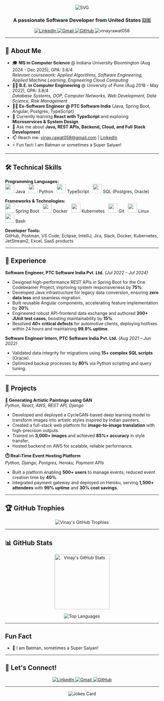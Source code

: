 <!-- Banner (replace with your own if you wish) 
<p align="center">
  <img src="https://i.imgur.com/8Km9tLL.gif" alt="Welcome Banner" width="600"/>
</p> -->

<p align="center">
  <img src="https://readme-typing-svg.herokuapp.com?font=Fira+Code&size=28&pause=1000&color=F70000&center=true&vCenter=true&width=600&lines=Hi+%F0%9F%91%8B%2C+I'm+Vinay+Rawat;MS+CS+@+IU+Bloomington" alt="SVG" />
</p>

<h3 align="center">A passionate Software Developer from United States 🇺🇸</h3>

<p align="center">
  <a href="https://linkedin.com/in/vinayrawat" target="_blank">
    <img src="https://img.shields.io/badge/-Vinay%20Rawat-blue?style=flat-square&logo=Linkedin&logoColor=white" alt="LinkedIn"/>
  </a>
  <a href="mailto:vinay.rawat058@gmail.com">
    <img src="https://img.shields.io/badge/-vinay.rawat058@gmail.com-c14438?style=flat-square&logo=Gmail&logoColor=white" alt="Gmail"/>
  </a>
  <a href="https://github.com/vinayrawat058">
    <img src="https://img.shields.io/badge/-vinayrawat058-black?style=flat-square&logo=github&logoColor=white" alt="GitHub"/>
  </a>
  <img src="https://komarev.com/ghpvc/?username=vinayrawat058&label=Profile%20views&color=0e75b6&style=flat" alt="vinayrawat058" />
</p>

---

## 🚀 About Me

- 🎓 **MS in Computer Science** @ Indiana University Bloomington (Aug 2024 - Dec 2025), GPA: 3.6/4  
  *Relevant coursework: Applied Algorithms, Software Engineering, Applied Machine Learning, Engineering Cloud Computing*
- 👨‍🎓 **B.E. in Computer Engineering** @ University of Pune (Aug 2018 - May 2022), GPA: 3.8/4  
  *Database Systems, OOP, Computer Networks, Web Development, Data Science, Risk Management*
- 👨‍💻 **Ex-Software Engineer @ PTC Software India** (Java, Spring Boot, Angular, Postgres, TypeScript)
- 🌱 Currently learning **React with TypeScript** and exploring **Microservices & System Design**
- 💬 Ask me about **Java, REST APIs, Backend, Cloud, and Full Stack Development**
- 📫 Reach me: [vinay.rawat058@gmail.com](mailto:vinay.rawat058@gmail.com) | [LinkedIn](https://linkedin.com/in/vinayrawat)
- ⚡ Fun fact: I am Batman or sometimes a Super Saiyan!

---

## 🛠️ Technical Skills

**Programming Languages:**  
<img src="https://cdn.jsdelivr.net/gh/devicons/devicon/icons/java/java-original.svg" width="30" /> Java &nbsp;
<img src="https://cdn.jsdelivr.net/gh/devicons/devicon/icons/python/python-original.svg" width="30" /> Python &nbsp;
<img src="https://cdn.jsdelivr.net/gh/devicons/devicon/icons/typescript/typescript-original.svg" width="30" /> TypeScript &nbsp;
<img src="https://cdn.jsdelivr.net/gh/devicons/devicon/icons/postgresql/postgresql-original.svg" width="30" /> SQL (Postgres, Oracle)

**Frameworks & Technologies:**  
<img src="https://cdn.jsdelivr.net/gh/devicons/devicon/icons/spring/spring-original.svg" width="30" /> Spring Boot &nbsp;
<img src="https://cdn.jsdelivr.net/gh/devicons/devicon/icons/docker/docker-original.svg" width="30" /> Docker &nbsp;
<img src="https://cdn.jsdelivr.net/gh/devicons/devicon/icons/kubernetes/kubernetes-plain.svg" width="30" /> Kubernetes &nbsp;
<img src="https://cdn.jsdelivr.net/gh/devicons/devicon/icons/git/git-original.svg" width="30" /> Git &nbsp;
<img src="https://cdn.jsdelivr.net/gh/devicons/devicon/icons/linux/linux-original.svg" width="30" /> Linux &nbsp;
<img src="https://cdn.jsdelivr.net/gh/devicons/devicon/icons/bash/bash-original.svg" width="30" /> Bash

**Developer Tools:**  
GitHub, Postman, VS Code, Eclipse, IntelliJ, Jira, Slack, Docker, Kubernetes, JetStream2, Excel, SaaS products

---

## 💼 Experience

**Software Engineer, PTC Software India Pvt. Ltd.** *(Jul 2022 – Jul 2024)*  
- Designed high-performance REST APIs in Spring Boot for the One Codebeamer Project, improving system responsiveness by **75%**.
- Developed Java infrastructure for legacy data conversion, ensuring **zero data loss** and seamless migration.
- Built reusable Angular components, accelerating feature implementation by **20%**.
- Engineered robust API-frontend data exchange and authored **200+ JUnit test cases**, boosting maintainability by **15%**.
- Resolved **40+ critical defects** for automotive clients, deploying hotfixes within 24 hours and maintaining **99.9% uptime**.

**Software Engineer Intern, PTC Software India Pvt. Ltd.** *(Aug 2021 – Jun 2022)*  
- Validated data integrity for migrations using **15+ complex SQL scripts** (Oracle).
- Optimized backup processes by **80%** via Python scripting and query tuning.

---

## 🌟 Projects

**🎨 Generating Artistic Paintings using GAN**  
*Python, React, AWS, REST API, Django*  
- Developed and deployed a CycleGAN-based deep learning model to transform images into artistic styles inspired by Indian painters.
- Created a full-stack web platform for **image-to-image translation** with high-precision outputs.
- Trained on **3,000+ images** and achieved **85%+ accuracy** in style transfer.
- Hosted backend on AWS for scalable, reliable performance.

**⏱️ Real-Time Event Hosting Platform**  
*Python, Django, Postgres, Heroku, Payment APIs*  
- Built a platform enabling **500+ users** to manage events; reduced event creation time by **40%**.
- Integrated payment gateway and deployed on Heroku, serving **1,500+ attendees** with **99% uptime** and **30% cost savings**.

---

## 🏆 GitHub Trophies

<p align="center">
  <img src="https://github-profile-trophy.vercel.app/?username=vinayrawat058&theme=radical&no-frame=true&no-bg=true&margin-w=4" alt="Vinay's GitHub Trophies"/>
</p>

---

## 📊 GitHub Stats

<p align="center">
  <img src="https://github-readme-stats.vercel.app/api?username=vinayrawat058&show_icons=true&theme=radical" alt="Vinay's GitHub Stats" height="180"/>
</p>
<p align="center">
  <img src="https://github-readme-stats.vercel.app/api/top-langs/?username=vinayrawat058&layout=compact&theme=radical" alt="Top Languages"/>
</p>

---

##  Fun Fact

- 🦇 I am Batman, sometimes a Super Saiyan!

---

## 🤝 Let's Connect!

<p align="center">
  <a href="https://linkedin.com/in/vinayrawat" target="_blank">
    <img src="https://img.shields.io/badge/LinkedIn-blue?style=for-the-badge&logo=linkedin" alt="LinkedIn"/>
  </a>
  <a href="mailto:vinay.rawat058@gmail.com">
    <img src="https://img.shields.io/badge/Gmail-red?style=for-the-badge&logo=gmail&logoColor=white" alt="Gmail"/>
  </a>
  <a href="https://github.com/vinayrawat058">
    <img src="https://img.shields.io/badge/GitHub-black?style=for-the-badge&logo=github&logoColor=white" alt="GitHub"/>
  </a>
</p>

---

<p align="center">
  <img src="https://readme-jokes.vercel.app/api?hideBorder" alt="Jokes Card" />
</p>
